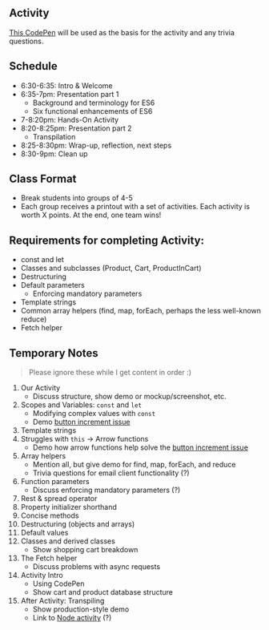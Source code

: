 ## Activity

[This CodePen](https://codepen.io/anythingcodes/pen/xdGNZg?editors=0010) will be used as the basis for the activity and any trivia questions.

## Schedule

- 6:30-6:35: Intro &amp; Welcome
- 6:35-7pm: Presentation part 1
    - Background and terminology for ES6
    - Six functional enhancements of ES6
- 7-8:20pm: Hands-On Activity
- 8:20-8:25pm: Presentation part 2
    - Transpilation
- 8:25-8:30pm: Wrap-up, reflection, next steps
- 8:30-9pm: Clean up 

## Class Format
- Break students into groups of 4-5
- Each group receives a printout with a set of activities. Each activity is worth X points. At the end, one team wins!

## Requirements for completing Activity:
- const and let
- Classes and subclasses (Product, Cart, ProductInCart)
- Destructuring
- Default parameters
    - Enforcing mandatory parameters
- Template strings
- Common array helpers (find, map, forEach, perhaps the less well-known reduce)
- Fetch helper

## Temporary Notes

> Please ignore these while I get content in order :)

1. Our Activity
    - Discuss structure, show demo or mockup/screenshot, etc.
2. Scopes and Variables: `const` and `let`
    - Modifying complex values with `const`
    - Demo [button increment issue](https://codepen.io/anythingcodes/pen/LyZwRr)
3. Template strings
4. Struggles with `this` -> Arrow functions
    - Demo how arrow functions help solve the [button increment issue](https://codepen.io/anythingcodes/pen/LyZwRr)
5. Array helpers
    - Mention all, but give demo for find, map, forEach, and reduce
    - Trivia questions for email client functionality (?)
6. Function parameters
    - Discuss enforcing mandatory parameters (?)
7. Rest &amp; spread operator
8. Property initializer shorthand
9. Concise methods
10. Destructuring (objects and arrays)
11. Default values
12. Classes and derived classes
    - Show shopping cart breakdown
13. The Fetch helper
    - Discuss problems with async requests
14. Activity Intro
    - Using CodePen
    - Show cart and product database structure
15. After Activity: Transpiling 
    - Show production-style demo
    - Link to [Node activity](http://tiny.cc/gdies6-final) (?)